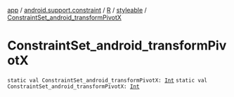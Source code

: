 [app](../../../index.md) / [android.support.constraint](../../index.md) / [R](../index.md) / [styleable](index.md) / [ConstraintSet_android_transformPivotX](./-constraint-set_android_transform-pivot-x.md)

# ConstraintSet_android_transformPivotX

`static val ConstraintSet_android_transformPivotX: `[`Int`](https://kotlinlang.org/api/latest/jvm/stdlib/kotlin/-int/index.html)
`static val ConstraintSet_android_transformPivotX: `[`Int`](https://kotlinlang.org/api/latest/jvm/stdlib/kotlin/-int/index.html)